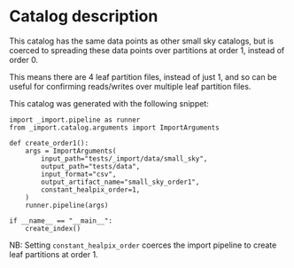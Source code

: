 # Catalog description

This catalog has the same data points as other small sky catalogs,
but is coerced to spreading these data points over partitions at order 1, instead
of order 0.

This means there are 4 leaf partition files, instead of just 1, and so can
be useful for confirming reads/writes over multiple leaf partition files.

This catalog was generated with the following snippet:

```
import _import.pipeline as runner
from _import.catalog.arguments import ImportArguments

def create_order1():
    args = ImportArguments(
        input_path="tests/_import/data/small_sky",
        output_path="tests/data",
        input_format="csv",
        output_artifact_name="small_sky_order1",
        constant_healpix_order=1,
    )
    runner.pipeline(args)

if __name__ == "__main__":
    create_index()
```

NB: Setting `constant_healpix_order` coerces the import pipeline to create
leaf partitions at order 1.